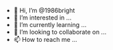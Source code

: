 - 👋 Hi, I’m @1986bright
- 👀 I’m interested in ...
- 🌱 I’m currently learning ...
- 💞️ I’m looking to collaborate on ...
- 📫 How to reach me ...

<!---
1986bright/1986bright is a ✨ special ✨ repository because its `README.md` (this file) appears on your GitHub profile.
You can click the Preview link to take a look at your changes.
--->
